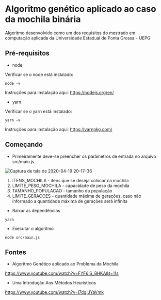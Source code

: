 # Algoritmo genético aplicado ao caso da mochila binária

Algoritmo desenvolvido como um dos requisitos do mestrado em computação aplicada da Universidade Estadual de Ponta Grossa - UEPG

## Pré-requisitos

- node

Verificar se o node está instalado:
``` 
node -v 
```

Instruções para instalação aqui: https://nodejs.org/en/

- yarn

Verificar se o yarn está instalado:
```
yarn -v 
```
Instruções para instalação aqui: https://yarnpkg.com/

## Começando

- Primeiramente deve-se preencher os parâmetros de entrada no arquivo src/main.js

![Captura de tela de 2020-04-19 20-17-36](https://user-images.githubusercontent.com/33234056/79702831-fc155200-827d-11ea-944c-6ee0194a57fa.png)

1. ITENS_MOCHILA - itens que se deseja colocar na mochila
2. LIMITE_PESO_MOCHILA - capacidade de peso da mochila
3. TAMANHO_POPULACAO - tamanho da população
4. LIMITE_GERACOES - quantidade máxima de gerações, caso não informado a quantidade máxima de gerações será infinita

- Baixar as dependências 
```
yarn
```

- Executar o algoritmo
```
node src/main.js
```

## Fontes
- Algoritmo Genético aplicado ao Problema da Mochila

https://www.youtube.com/watch?v=FYF6lS_BHKA&t=11s

- Uma Introdução Aos Métodos Heurísticos

https://www.youtube.com/watch?v=I7dgIJYaVmk
